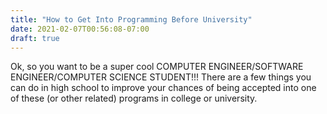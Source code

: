 ```yaml
---
title: "How to Get Into Programming Before University"
date: 2021-02-07T00:56:08-07:00
draft: true
---
```


Ok, so you want to be a super cool COMPUTER ENGINEER/SOFTWARE ENGINEER/COMPUTER SCIENCE STUDENT!!! There are a few things you can do in high school to improve your chances of being accepted into one of these (or other related) programs in college or university.